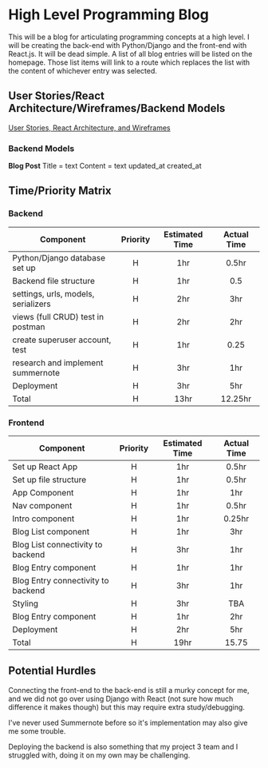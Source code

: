 # High Level Programming Blog

This will be a blog for articulating programming concepts at a high level. I will be creating the back-end with Python/Django and the front-end with React.js. It will be dead simple. A list of all blog entries will be listed on the homepage. Those list items will link to a route which replaces the list with the content of whichever entry was selected.

## User Stories/React Architecture/Wireframes/Backend Models

[User Stories, React Architecture, and Wireframes](https://imgur.com/a/sUX8vR3)

### Backend Models

**Blog Post**
Title = text
Content = text
updated_at 
created_at

## Time/Priority Matrix

### Backend

| Component | Priority | Estimated Time | Actual Time |
| --- | :---: |  :---: | :---: |
| Python/Django database set up | H | 1hr | 0.5hr |
| Backend file structure | H | 1hr | 0.5 |
| settings, urls, models, serializers | H | 2hr | 3hr |
| views (full CRUD) test in postman | H | 2hr | 2hr |
| create superuser account, test | H | 1hr | 0.25 |
| research and implement summernote | H | 3hr | 1hr |
| Deployment | H | 3hr | 5hr |
| Total | H | 13hr | 12.25hr |

### Frontend

| Component | Priority | Estimated Time | Actual Time |
| --- | :---: |  :---: | :---: |
| Set up React App | H | 1hr | 0.5hr |
| Set up file structure | H | 1hr | 0.5hr |
| App Component | H | 1hr | 1hr |
| Nav component | H | 1hr | 0.5hr |
| Intro component | H | 1hr | 0.25hr |
| Blog List component | H | 1hr | 3hr |
| Blog List connectivity to backend | H | 3hr | 1hr |
| Blog Entry component | H | 1hr | 1hr |
| Blog Entry connectivity to backend | H | 3hr | 1hr |
| Styling | H | 3hr | TBA |
| Blog Entry component | H | 1hr | 2hr |
| Deployment | H | 2hr | 5hr |
| Total | H | 19hr | 15.75 |

## Potential Hurdles

Connecting the front-end to the back-end is still a murky concept for me, and we did not go over using Django with React (not sure how much difference it makes though) but this may require extra study/debugging.

I've never used Summernote before so it's implementation may also give me some trouble.

Deploying the backend is also something that my project 3 team and I struggled with, doing it on my own may be challenging.